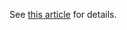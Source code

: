 See  [this article](https://fithis2001.medium.com/a-graph-gold-model-for-the-imdb-dataset-36396fc3944f) for details.
